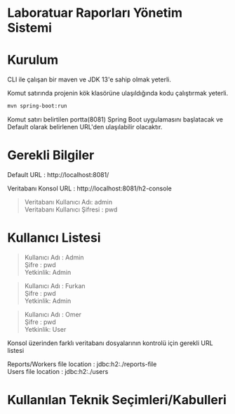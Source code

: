 # Laboratuar Raporları Yönetim Sistemi

# Kurulum

CLI ile çalışan bir maven ve JDK 13'e sahip olmak yeterli.

Komut satırında projenin kök klasörüne ulaşıldığında kodu çalıştırmak yeterli.
```sh
mvn spring-boot:run
```

Komut satırı belirtilen portta(8081) Spring Boot uygulamasını başlatacak ve Default olarak belirlenen URL'den ulaşılabilir olacaktır.

# Gerekli Bilgiler

Default URL : http://localhost:8081/

Veritabanı Konsol URL : http://localhost:8081/h2-console

> Veritabanı Kullanıcı Adı: admin  
> Veritabanı Kullanıcı Şifresi : pwd 

# Kullanıcı Listesi

> Kullanıcı Adı : Admin     
> Şifre : pwd  
> Yetkinlik: Admin   

> Kullanıcı Adı : Furkan  
> Şifre : pwd  
> Yetkinlik: Admin  

> Kullanıcı Adı : Omer  
> Şifre : pwd  
> Yetkinlik: User  

Konsol üzerinden farklı veritabanı dosyalarının kontrolü için gerekli URL listesi  

Reports/Workers file location : jdbc:h2:./reports-file  
Users file location : jdbc:h2:./users


# Kullanılan Teknik Seçimleri/Kabulleri




